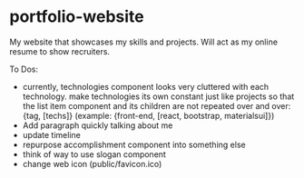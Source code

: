 # portfolio-website
My website that showcases my skills and projects. Will act as my online resume to show recruiters.

To Dos:
- currently, technologies component looks very cluttered with each technology. make technologies its own constant just like projects so that the list item component and its children are not repeated over and over: {tag, [techs]} (example: {front-end, [react, bootstrap, materialsui]})
- Add paragraph quickly talking about me
- update timeline
- repurpose accomplishment component into something else
- think of way to use slogan component
- change web icon (public/favicon.ico)